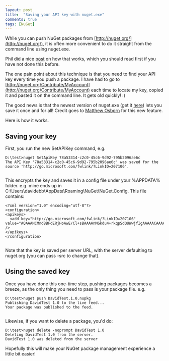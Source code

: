 ```yaml
---
layout: post
title:  "Saving your API key with nuget.exe"
comments: true
tags: [NuGet]
---
```



While you can push NuGet packages from [http://nuget.org/](http://nuget.org/), it is often more convenient to do it straight from the command line using nuget.exe.

Phil did a nice [post](http://haacked.com/archive/2011/01/12/uploading-packages-to-the-nuget-gallery.aspx) on how that works, which you should read first if you have not done this before.

The one pain point about this technique is that you need to find your API key every time you push a package. I have had to go to [http://nuget.org/Contribute/MyAccount](http://nuget.org/Contribute/MyAccount) each time to locate my key, copied it and pasted it on the command line. It gets old quickly! :)

The good news is that the newest version of nuget.exe (get it [here](http://nuget.codeplex.com/releases/view/58939)) lets you save it once and for all! Credit goes to [Matthew Osborn](http://twitter.com/#!/osbornm) for this new feature.

Here is how it works.

## Saving your key

First, you run the new SetAPIKey command, e.g.

```
D:\test>nuget SetApiKey 78a53314-c2c0-45c6-9d92-795b2096ae6c
The API Key '78a53314-c2c0-45c6-9d92-795b2096ae6c' was saved for the source 'http://go.microsoft.com/fwlink/?LinkID=207106'.


```

This encrypts the key and saves it in a config file under your %APPDATA% folder. e.g. mine ends up in C:\Users\davidebb\AppData\Roaming\NuGet\NuGet.Config. This file contains:

```
<?xml version="1.0" encoding="utf-8"?>
<configuration>
<apikeys>
  <add key="http://go.microsoft.com/fwlink/?LinkID=207106" value="AQAAANCMnd8BFdERjHoAwE/Cl+sBAAAAnMGkdu4+rkqpSdQUWwjfIgAAAAACAAAAAAADZgAAwAAAABAAAAA5gG4wxeb8Vn4X0Y0p//OvAAAAAASAAACgAAAAEAAAAF/llublBpBgL9lSFaE9/A0oAAAAC4NVHflYsUU5UgVgOq+h3t1jwY6l2BEji6Td4F0lvxsZcZ73L2m6BRQAAABJ0TZLKdIYStn8DWawbtzdo3mrKg==" />
</apikeys>
</configuration>


```

Note that the key is saved per server URL, with the server defaulting to nuget.org (you can pass -src to change that).

## Using the saved key

Once you have done this one-time step, pushing packages becomes a breeze, as the only thing you need to pass is your package file. e.g.

```
D:\test>nuget push DavidTest.1.0.nupkg
Publishing DavidTest 1.0 to the live feed...
Your package was published to the feed.


```

Likewise, if you want to delete a package, you'd do:

```
D:\test>nuget delete -noprompt DavidTest 1.0
Deleting DavidTest 1.0 from the server.
DavidTest 1.0 was deleted from the server

```

Hopefully this will make your NuGet package management experience a little bit easier!

